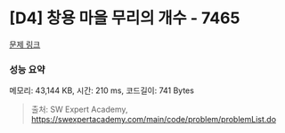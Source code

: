 # [D4] 창용 마을 무리의 개수 - 7465 

[문제 링크](https://swexpertacademy.com/main/code/problem/problemDetail.do?contestProbId=AWngfZVa9XwDFAQU) 

### 성능 요약

메모리: 43,144 KB, 시간: 210 ms, 코드길이: 741 Bytes



> 출처: SW Expert Academy, https://swexpertacademy.com/main/code/problem/problemList.do